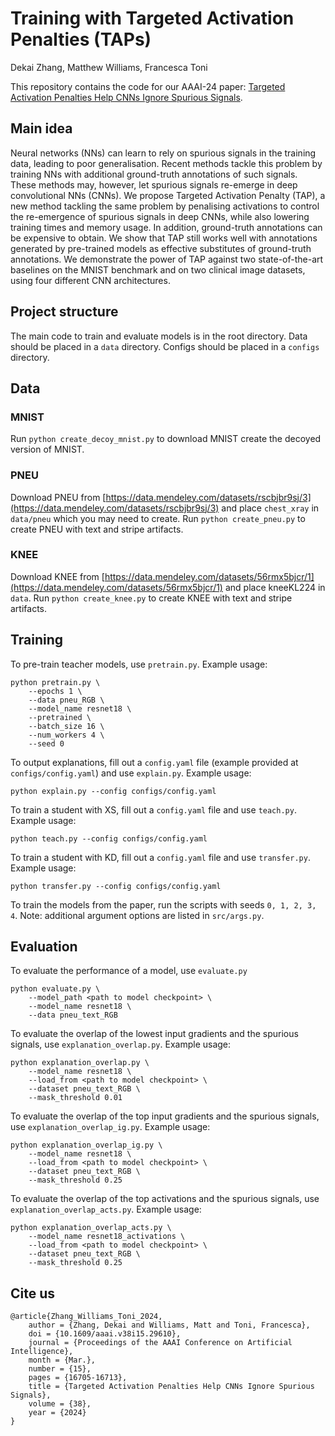 # Training with Targeted Activation Penalties (TAPs)
Dekai Zhang, Matthew Williams, Francesca Toni

This repository contains the code for our AAAI-24 paper: [Targeted Activation Penalties Help CNNs Ignore Spurious Signals](https://ojs.aaai.org/index.php/AAAI/article/view/29610). 

## Main idea

Neural networks (NNs) can learn to rely on spurious signals in the training data, leading to poor generalisation. Recent methods tackle this problem by training NNs with additional ground-truth annotations of such signals. These methods may, however, let spurious signals re-emerge in deep convolutional NNs (CNNs). We propose Targeted Activation Penalty (TAP), a new method tackling the same problem by penalising activations to control the re-emergence of spurious signals in deep CNNs, while also lowering training times and memory usage. In addition, ground-truth annotations can be expensive to obtain. We show that TAP still works well with annotations generated by pre-trained models as effective substitutes of ground-truth annotations. We demonstrate the power of TAP against two state-of-the-art baselines on the MNIST benchmark and on two clinical image datasets, using four different CNN architectures. 

## Project structure

The main code to train and evaluate models is in the root directory.
Data should be placed in a `data` directory.
Configs should be placed in a `configs` directory.

## Data

### MNIST

Run `python create_decoy_mnist.py` to download MNIST create the decoyed version of MNIST.

### PNEU

Download PNEU from [https://data.mendeley.com/datasets/rscbjbr9sj/3](https://data.mendeley.com/datasets/rscbjbr9sj/3) and place `chest_xray` in `data/pneu` which you may need to create.
Run `python create_pneu.py` to create PNEU with text and stripe artifacts.

### KNEE

Download KNEE from [https://data.mendeley.com/datasets/56rmx5bjcr/1](https://data.mendeley.com/datasets/56rmx5bjcr/1) and place kneeKL224 in `data`.
Run `python create_knee.py` to create KNEE with text and stripe artifacts.

## Training

To pre-train teacher models, use `pretrain.py`. Example usage:
```
python pretrain.py \
    --epochs 1 \
    --data pneu_RGB \
    --model_name resnet18 \
    --pretrained \
    --batch_size 16 \
    --num_workers 4 \
    --seed 0
```

To output explanations, fill out a `config.yaml` file (example provided at `configs/config.yaml`) and use `explain.py`. Example usage:
```
python explain.py --config configs/config.yaml
```

To train a student with XS, fill out a `config.yaml` file and use `teach.py`. Example usage:

```
python teach.py --config configs/config.yaml
```

To train a student with KD, fill out a `config.yaml` file and use `transfer.py`. Example usage:

```
python transfer.py --config configs/config.yaml
```

To train the models from the paper, run the scripts with seeds `0, 1, 2, 3, 4`. 
Note: additional argument options are listed in `src/args.py`.

## Evaluation

To evaluate the performance of a model, use `evaluate.py`
```
python evaluate.py \
    --model_path <path to model checkpoint> \
    --model_name resnet18 \
    --data pneu_text_RGB
```

To evaluate the overlap of the lowest input gradients and the spurious signals, use `explanation_overlap.py`. Example usage:
```
python explanation_overlap.py \
    --model_name resnet18 \
    --load_from <path to model checkpoint> \
    --dataset pneu_text_RGB \
    --mask_threshold 0.01 
```

To evaluate the overlap of the top input gradients and the spurious signals, use `explanation_overlap_ig.py`. Example usage:
```
python explanation_overlap_ig.py \
    --model_name resnet18 \
    --load_from <path to model checkpoint> \
    --dataset pneu_text_RGB \
    --mask_threshold 0.25
```

To evaluate the overlap of the top activations and the spurious signals, use `explanation_overlap_acts.py`. Example usage:
```
python explanation_overlap_acts.py \
    --model_name resnet18_activations \
    --load_from <path to model checkpoint> \
    --dataset pneu_text_RGB \
    --mask_threshold 0.25
```

## Cite us

```
@article{Zhang_Williams_Toni_2024,
	author = {Zhang, Dekai and Williams, Matt and Toni, Francesca},
	doi = {10.1609/aaai.v38i15.29610},
	journal = {Proceedings of the AAAI Conference on Artificial Intelligence},
	month = {Mar.},
	number = {15},
	pages = {16705-16713},
	title = {Targeted Activation Penalties Help CNNs Ignore Spurious Signals},
	volume = {38},
	year = {2024}
}
```
